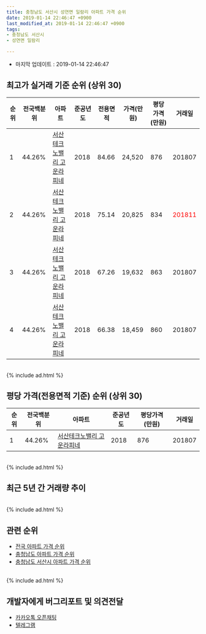 ```yaml
---
title: 충청남도 서산시 성연면 일람리 아파트 가격 순위
date: 2019-01-14 22:46:47 +0900
last_modified_at: 2019-01-14 22:46:47 +0900
tags:
- 충청남도 서산시
- 성연면 일람리

---
```


* 마지막 업데이트 : 2019-01-14 22:46:47

## 최고가 실거래 기준 순위 (상위 30)


|순위|전국백분위|아파트|준공년도|전용면적|가격(만원)|평당가격(만원)|거래일|
|---|---|---|---|---|---|---|---|
|1|44.26%|[서산테크노밸리 고운라피네](https://search.naver.com/search.naver?query=%EC%B6%A9%EC%B2%AD%EB%82%A8%EB%8F%84+%EC%84%9C%EC%82%B0%EC%8B%9C+%EC%84%B1%EC%97%B0%EB%A9%B4+%EC%9D%BC%EB%9E%8C%EB%A6%AC+%EC%84%9C%EC%82%B0%ED%85%8C%ED%81%AC%EB%85%B8%EB%B0%B8%EB%A6%AC+%EA%B3%A0%EC%9A%B4%EB%9D%BC%ED%94%BC%EB%84%A4)|2018|84.66|24,520|876|201807|
|2|44.26%|[서산테크노밸리 고운라피네](https://search.naver.com/search.naver?query=%EC%B6%A9%EC%B2%AD%EB%82%A8%EB%8F%84+%EC%84%9C%EC%82%B0%EC%8B%9C+%EC%84%B1%EC%97%B0%EB%A9%B4+%EC%9D%BC%EB%9E%8C%EB%A6%AC+%EC%84%9C%EC%82%B0%ED%85%8C%ED%81%AC%EB%85%B8%EB%B0%B8%EB%A6%AC+%EA%B3%A0%EC%9A%B4%EB%9D%BC%ED%94%BC%EB%84%A4)|2018|75.14|20,825|834|<span style="color:red">201811</span>|
|3|44.26%|[서산테크노밸리 고운라피네](https://search.naver.com/search.naver?query=%EC%B6%A9%EC%B2%AD%EB%82%A8%EB%8F%84+%EC%84%9C%EC%82%B0%EC%8B%9C+%EC%84%B1%EC%97%B0%EB%A9%B4+%EC%9D%BC%EB%9E%8C%EB%A6%AC+%EC%84%9C%EC%82%B0%ED%85%8C%ED%81%AC%EB%85%B8%EB%B0%B8%EB%A6%AC+%EA%B3%A0%EC%9A%B4%EB%9D%BC%ED%94%BC%EB%84%A4)|2018|67.26|19,632|863|201807|
|4|44.26%|[서산테크노밸리 고운라피네](https://search.naver.com/search.naver?query=%EC%B6%A9%EC%B2%AD%EB%82%A8%EB%8F%84+%EC%84%9C%EC%82%B0%EC%8B%9C+%EC%84%B1%EC%97%B0%EB%A9%B4+%EC%9D%BC%EB%9E%8C%EB%A6%AC+%EC%84%9C%EC%82%B0%ED%85%8C%ED%81%AC%EB%85%B8%EB%B0%B8%EB%A6%AC+%EA%B3%A0%EC%9A%B4%EB%9D%BC%ED%94%BC%EB%84%A4)|2018|66.38|18,459|860|201807|


<br>
{% include ad.html %}
<br>

## 평당 가격(전용면적 기준) 순위 (상위 30)


|순위|전국백분위|아파트|준공년도|평당가격(만원)|거래일|
|---|---|---|---|---|---|
|1|44.26%|[서산테크노밸리 고운라피네](https://search.naver.com/search.naver?query=%EC%B6%A9%EC%B2%AD%EB%82%A8%EB%8F%84+%EC%84%9C%EC%82%B0%EC%8B%9C+%EC%84%B1%EC%97%B0%EB%A9%B4+%EC%9D%BC%EB%9E%8C%EB%A6%AC+%EC%84%9C%EC%82%B0%ED%85%8C%ED%81%AC%EB%85%B8%EB%B0%B8%EB%A6%AC+%EA%B3%A0%EC%9A%B4%EB%9D%BC%ED%94%BC%EB%84%A4)|2018|876|201807|


<br>
{% include ad.html %}
<br>

## 최근 5년 간 거래량 추이


<div style="width:100%;">
    <canvas id="deal_progress" height="250"></canvas>
</div>

<script>
new Chart(document.getElementById("deal_progress"), {
    type: 'line',
    data: {
        labels: ['201401','201402','201403','201404','201405','201406','201407','201408','201409','201410','201411','201412','201501','201502','201503','201504','201505','201506','201507','201508','201509','201510','201511','201512','201601','201602','201603','201604','201605','201606','201607','201608','201609','201610','201611','201612','201701','201702','201703','201704','201705','201706','201707','201708','201709','201710','201711','201712','201801','201802','201803','201804','201805','201806','201807','201808','201809','201810','201811','201812','201901'],
        datasets: [{
            label: '실거래 수',
            pointRadius: 1,
            data: [0, 0, 0, 0, 0, 0, 0, 0, 0, 0, 0, 0, 0, 0, 0, 0, 0, 0, 0, 0, 0, 0, 0, 0, 0, 0, 0, 0, 0, 0, 0, 0, 0, 0, 0, 0, 0, 0, 0, 0, 0, 0, 0, 0, 0, 0, 0, 0, 0, 0, 0, 0, 0, 1, 23, 1, 0, 0, 1, 4, 0],
            borderColor: "rgba(255, 201, 14, 1)",
            backgroundColor: "rgba(255, 201, 14, 0.5)",
            fill: true,
        }]
    },
    options: {
        responsive: true,
        title: {
            display: true,
            text: '5년간 거래량 추이'
        },
        tooltips: {
            mode: 'index',
            intersect: false,
        },
        hover: {
            mode: 'nearest',
            intersect: true
        },
        scales: {
            xAxes: [{
                display: true,
                scaleLabel: {
                    display: true,
                    labelString: '년/월'
                }
            }],
            yAxes: [{
                display: true,
                ticks: {
                    suggestedMin: 0,
                },
                scaleLabel: {
                    display: true,
                    labelString: '실거래 수'
                }
            }]
        }
    }
});

</script>


<br>
{% include ad.html %}
<br>

## 관련 순위

- [전국 아파트 가격 순위](https://inasie.github.io/apt-ranking/전국)
- [충청남도 아파트 가격 순위](https://inasie.github.io/apt-ranking/충청남도)
- [충청남도 서산시 아파트 가격 순위](https://inasie.github.io/apt-ranking/충청남도-서산시)


<br>
{% include ad.html %}
<br>

## 개발자에게 버그리포트 및 의견전달

- [카카오톡 오픈채팅](https://open.kakao.com/o/gLJUAP4)
- [텔레그램](https://t.me/inasie)

